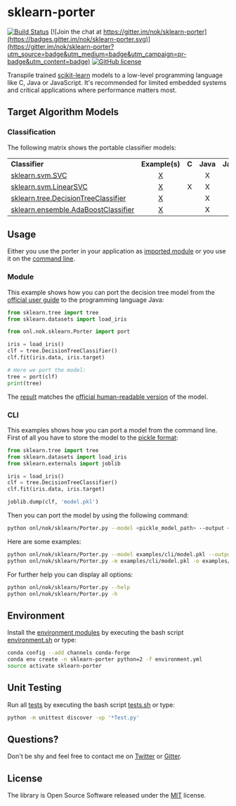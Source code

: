 
# sklearn-porter

[![Build Status](https://img.shields.io/travis/nok/sklearn-porter/master.svg)](https://travis-ci.org/nok/sklearn-porter)
[![Join the chat at https://gitter.im/nok/sklearn-porter](https://badges.gitter.im/nok/sklearn-porter.svg)](https://gitter.im/nok/sklearn-porter?utm_source=badge&utm_medium=badge&utm_campaign=pr-badge&utm_content=badge)
[![GitHub license](https://img.shields.io/badge/license-MIT-blue.svg)](https://raw.githubusercontent.com/nok/scikit-learn-model-porting/master/LICENSE.txt)

Transpile trained [scikit-learn](https://github.com/scikit-learn/scikit-learn) models to a low-level programming language like C, Java or JavaScript. It's recommended for limited embedded systems and critical applications where performance matters most.


## Target Algorithm Models

### Classification

The following matrix shows the portable classifier models:

<table>
    <tbody>
        <tr>
            <td width="32%"><strong>Classifier</strong></td>
            <td align="center" width="17%"><strong>Example(s)</strong></td>
            <td align="center" width="17%"><strong>C</strong></td>
            <td align="center" width="17%"><strong>Java</strong></td>
            <td align="center" width="17%"><strong>JavaScript</strong></td>
        </tr>
        <tr>
            <td><a href="http://scikit-learn.org/0.18/modules/generated/sklearn.svm.SVC.html">sklearn.svm.SVC</a></td>
            <td align="center"><a href="examples/classifier/SVC/java_predict.py">X</a></td>
            <td align="center"></td>
            <td align="center">X</td>
            <td align="center"></td>
        </tr>
        <tr>
            <td><a href="http://scikit-learn.org/0.18/modules/generated/sklearn.svm.LinearSVC.html">sklearn.svm.LinearSVC</a></td>
            <td align="center"><a href="examples/classifier/LinearSVC/java_predict.py">X</a></td>
            <td align="center">X</td>
            <td align="center">X</td>
            <td align="center">X</td>
        </tr>
        <tr>
            <td><a href="http://scikit-learn.org/0.18/modules/generated/sklearn.tree.DecisionTreeClassifier.html">sklearn.tree.DecisionTreeClassifier</a></td>
            <td align="center"><a href="examples/classifier/DecisionTreeClassifier/java_predict.py">X</a></td>
            <td align="center"></td>
            <td align="center">X</td>
            <td align="center">X</td>
        </tr>
        <tr>
            <td><a href="http://scikit-learn.org/0.18/modules/generated/sklearn.ensemble.AdaBoostClassifier.html">sklearn.ensemble.AdaBoostClassifier</a></td>
            <td align="center"><a href="examples/classifier/AdaBoostClassifier/java_predict.py">X</a></td>
            <td align="center"></td>
            <td align="center">X</td>
            <td align="center">X</td>
        </tr>
    </tbody>
</table>

<!--
### ~~Regression~~
The following matrix shows the portable regression models:
-->


## Usage

Either you use the porter in your application as [imported module](#module) or you use it on the [command line](#cli). 


### Module

This example shows how you can port the decision tree model from the [official user guide](http://scikit-learn.org/0.17/modules/tree.html#classification) to the programming language Java:

```python
from sklearn.tree import tree
from sklearn.datasets import load_iris

from onl.nok.sklearn.Porter import port

iris = load_iris()
clf = tree.DecisionTreeClassifier()
clf.fit(iris.data, iris.target)

# Here we port the model:
tree = port(clf)
print(tree)
```

The [result](examples/classifier/decisiontree_predict.py) matches the [official human-readable version](http://scikit-learn.org/stable/_images/iris.svg) of the model.


### CLI

This examples shows how you can port a model from the command line. First of all you have to store the model to the [pickle format](http://scikit-learn.org/stable/modules/model_persistence.html#persistence-example):

```python
from sklearn.tree import tree
from sklearn.datasets import load_iris
from sklearn.externals import joblib

iris = load_iris()
clf = tree.DecisionTreeClassifier()
clf.fit(iris.data, iris.target)

joblib.dump(clf, 'model.pkl')
```

Then you can port the model by using the following command:

```sh
python onl/nok/sklearn/Porter.py --model <pickle_model_path> --output <output_file_path> [--language {c,java,js}]
```

Here are some examples:

```sh
python onl/nok/sklearn/Porter.py --model examples/cli/model.pkl --output examples/cli/Model.java --language java
python onl/nok/sklearn/Porter.py -m examples/cli/model.pkl -o examples/cli/Model.java -l java
```

For further help you can display all options:

```sh
python onl/nok/sklearn/Porter.py --help
python onl/nok/sklearn/Porter.py -h
```


## Environment

Install the [environment modules](environment.yml) by executing the bash script [environment.sh](environment.sh) or type:

```sh
conda config --add channels conda-forge
conda env create -n sklearn-porter python=2 -f environment.yml
source activate sklearn-porter
```

## Unit Testing

Run all [tests](tests) by executing the bash script [tests.sh](tests.sh) or type:

```sh
python -m unittest discover -vp '*Test.py'
```


## Questions?

Don't be shy and feel free to contact me on [Twitter](https://twitter.com/darius_morawiec) or [Gitter](https://gitter.im/nok/sklearn-porter).


## License

The library is Open Source Software released under the [MIT](license.txt) license.